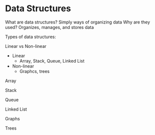 # Data Structures

What are data structures?
Simply ways of organizing data
Why are they used?
Organizes, manages, and stores data

Types of data structures:

Linear vs Non-linear
- Linear
    - Array, Stack, Queue, Linked List
- Non-linear
    - Graphcs, trees

Array

Stack

Queue

Linked List

Graphs

Trees
